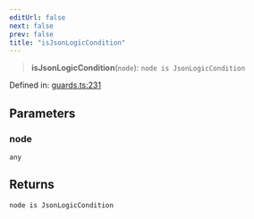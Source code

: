 ```yaml
---
editUrl: false
next: false
prev: false
title: "isJsonLogicCondition"
---
```


> **isJsonLogicCondition**(`node`): `node is JsonLogicCondition`

Defined in: [guards.ts:231](https://github.com/rcs-agents/rcs-lang/blob/68cb652ba691370490e2f22c44219c82067584e3/packages/ast/src/guards.ts#L231)

## Parameters

### node

`any`

## Returns

`node is JsonLogicCondition`

